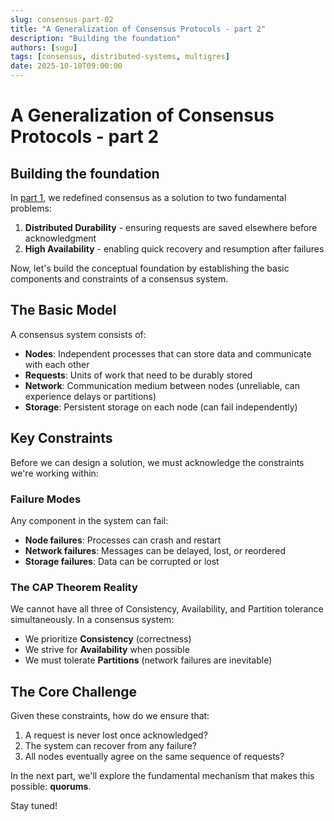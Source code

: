 ```yaml
---
slug: consensus-part-02
title: "A Generalization of Consensus Protocols - part 2"
description: "Building the foundation"
authors: [sugu]
tags: [consensus, distributed-systems, multigres]
date: 2025-10-10T09:00:00
---
```


# A Generalization of Consensus Protocols - part 2

## Building the foundation

In [part 1](/consensus/consensus-part-01), we redefined consensus as a solution to two fundamental problems:

1. **Distributed Durability** - ensuring requests are saved elsewhere before acknowledgment
2. **High Availability** - enabling quick recovery and resumption after failures

Now, let's build the conceptual foundation by establishing the basic components and constraints of a consensus system.

<!-- truncate -->

## The Basic Model

A consensus system consists of:

- **Nodes**: Independent processes that can store data and communicate with each other
- **Requests**: Units of work that need to be durably stored
- **Network**: Communication medium between nodes (unreliable, can experience delays or partitions)
- **Storage**: Persistent storage on each node (can fail independently)

## Key Constraints

Before we can design a solution, we must acknowledge the constraints we're working within:

### Failure Modes

Any component in the system can fail:
- **Node failures**: Processes can crash and restart
- **Network failures**: Messages can be delayed, lost, or reordered
- **Storage failures**: Data can be corrupted or lost

### The CAP Theorem Reality

We cannot have all three of Consistency, Availability, and Partition tolerance simultaneously. In a consensus system:
- We prioritize **Consistency** (correctness)
- We strive for **Availability** when possible
- We must tolerate **Partitions** (network failures are inevitable)

## The Core Challenge

Given these constraints, how do we ensure that:
1. A request is never lost once acknowledged?
2. The system can recover from any failure?
3. All nodes eventually agree on the same sequence of requests?

In the next part, we'll explore the fundamental mechanism that makes this possible: **quorums**.

Stay tuned!

